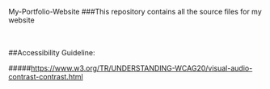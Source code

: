 My-Portfolio-Website
###This repository contains all the source files for my website

<br/>

<br/>
##Accessibility Guideline:

#####https://www.w3.org/TR/UNDERSTANDING-WCAG20/visual-audio-contrast-contrast.html
